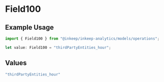 # Field100

## Example Usage

```typescript
import { Field100 } from "@inkeep/inkeep-analytics/models/operations";

let value: Field100 = "thirdPartyEntities_hour";
```

## Values

```typescript
"thirdPartyEntities_hour"
```